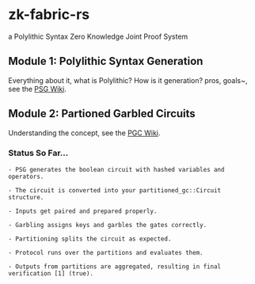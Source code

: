 # zk-fabric-rs

a Polylithic Syntax Zero Knowledge Joint Proof System

## Module 1: Polylithic Syntax Generation

Everything about it, what is Polylithic? How is it generation? pros, goals~, see the [PSG Wiki](wiki/psg.md).

## Module 2: Partioned Garbled Circuits

Understanding the concept, see the [PGC Wiki](wiki/pgc.md).

### Status So Far...

```
- PSG generates the boolean circuit with hashed variables and operators.

- The circuit is converted into your partitioned_gc::Circuit structure.

- Inputs get paired and prepared properly.

- Garbling assigns keys and garbles the gates correctly.

- Partitioning splits the circuit as expected.

- Protocol runs over the partitions and evaluates them.

- Outputs from partitions are aggregated, resulting in final verification [1] (true).
```

